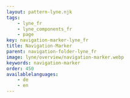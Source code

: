 ```yaml
---
layout: pattern-lyne.njk
tags: 
    - lyne_fr
    - lyne_components_fr
    - page
key: navigation-marker-lyne_fr
title: Navigation-Marker
parent: navigation-folder-lyne_fr
image: lyne/overview/navigation-marker.webp
keywords: navigation-marker
order: 450
availablelanguages: 
    - de
    - en
---
```

